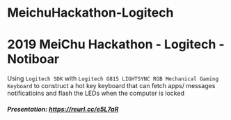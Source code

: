 # MeichuHackathon-Logitech
2019 MeiChu Hackathon - Logitech - Notiboar
==
Using `Logitech SDK` with `Logitech G815 LIGHTSYNC RGB Mechanical Gaming Keyboard` to construct a hot key keyboard that can fetch apps/ messages notificatioins and flash the LEDs when the computer is locked

##### Presentation: https://reurl.cc/e5L7aR
